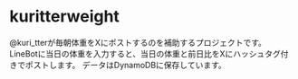 # kuritterweight

@kuri_tterが毎朝体重をXにポストするのを補助するプロジェクトです。
LineBotに当日の体重を入力すると、当日の体重と前日比をXにハッシュタグ付きでポストします。
データはDynamoDBに保存しています。
